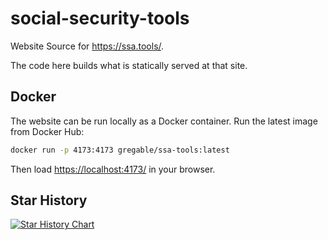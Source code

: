# social-security-tools

Website Source for <https://ssa.tools/>.

The code here builds what is statically served at that site.

## Docker

The website can be run locally as a Docker container. Run the latest image from
Docker Hub:

```sh
docker run -p 4173:4173 gregable/ssa-tools:latest
```

Then load <https://localhost:4173/> in your browser.

## Star History

[![Star History Chart](https://api.star-history.com/svg?repos=Gregable/social-security-tools&type=Date)](https://star-history.com/#Gregable/social-security-tools&Date)
